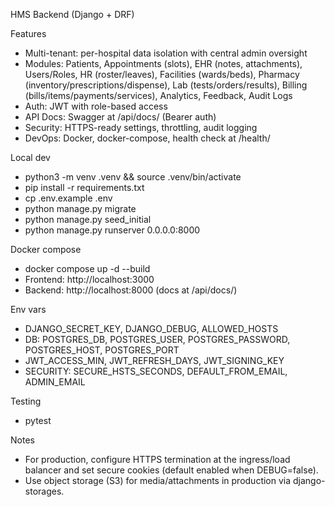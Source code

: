 HMS Backend (Django + DRF)

Features

- Multi-tenant: per-hospital data isolation with central admin oversight
- Modules: Patients, Appointments (slots), EHR (notes, attachments), Users/Roles, HR (roster/leaves), Facilities (wards/beds), Pharmacy (inventory/prescriptions/dispense), Lab (tests/orders/results), Billing (bills/items/payments/services), Analytics, Feedback, Audit Logs
- Auth: JWT with role-based access
- API Docs: Swagger at /api/docs/ (Bearer auth)
- Security: HTTPS-ready settings, throttling, audit logging
- DevOps: Docker, docker-compose, health check at /health/

Local dev

- python3 -m venv .venv && source .venv/bin/activate
- pip install -r requirements.txt
- cp .env.example .env
- python manage.py migrate
- python manage.py seed_initial
- python manage.py runserver 0.0.0.0:8000

Docker compose

- docker compose up -d --build
- Frontend: http://localhost:3000
- Backend: http://localhost:8000 (docs at /api/docs/)

Env vars

- DJANGO_SECRET_KEY, DJANGO_DEBUG, ALLOWED_HOSTS
- DB: POSTGRES_DB, POSTGRES_USER, POSTGRES_PASSWORD, POSTGRES_HOST, POSTGRES_PORT
- JWT_ACCESS_MIN, JWT_REFRESH_DAYS, JWT_SIGNING_KEY
- SECURITY: SECURE_HSTS_SECONDS, DEFAULT_FROM_EMAIL, ADMIN_EMAIL

Testing

- pytest

Notes

- For production, configure HTTPS termination at the ingress/load balancer and set secure cookies (default enabled when DEBUG=false).
- Use object storage (S3) for media/attachments in production via django-storages.
